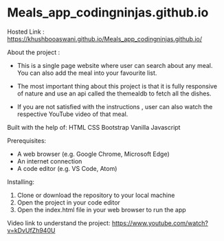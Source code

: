 # Meals_app_codingninjas.github.io

Hosted Link : https://khushbooaswani.github.io/Meals_app_codingninjas.github.io/


About the project :

* This is a single page website where user can search about any meal. You can also add the meal into your favourite list.

* The most important thing about this project is that it is fully responsive of nature and use an api called the themealdb to fetch all the dishes.

* If you are not satisfied with the instructions , user can also watch the respective YouTube video of that meal.

Built with the help of:
HTML
CSS
Bootstrap
Vanilla Javascript

Prerequisites:

* A web browser (e.g. Google Chrome, Microsoft Edge)
* An internet connection
* A code editor (e.g. VS Code, Atom)

Installing:

1. Clone or download the repository to your local machine
2. Open the project in your code editor
3. Open the index.html file in your web browser to run the app

Video link to understand the project: https://www.youtube.com/watch?v=kDvUfZh940U
